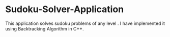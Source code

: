 # Sudoku-Solver-Application
This application solves sudoku problems of any level . I have implemented it using Backtracking Algorithm in C++. 
